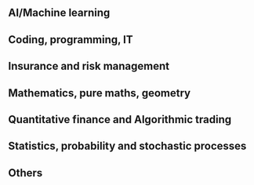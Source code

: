 ## AI/Machine learning

## Coding, programming, IT

## Insurance and risk management

## Mathematics, pure maths, geometry

## Quantitative finance and Algorithmic trading

## Statistics, probability and stochastic processes

## Others

